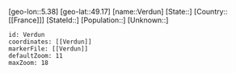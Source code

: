 ﻿---
location: [49.17,5.38]
mapzoom: [7,12] 
mapmarker: city 
type: City
tags:
- geo/City


SpocWebEntityId: 35247
isDeleted: false
confidential: public

---
[geo-lon::5.38]
[geo-lat::49.17]
[name::Verdun]
[State::]
[Country::[[France]]]
[StateId::]
[Population::]
[Unknown::]


```leaflet
id: Verdun
coordinates: [[Verdun]]
markerFile: [[Verdun]]
defaultZoom: 11 
maxZoom: 18
```
